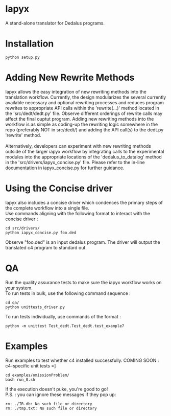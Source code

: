 
# Iapyx

A stand-alone translator for Dedalus programs.

# Installation

```
python setup.py
```

# Adding New Rewrite Methods
Iapyx allows the easy integration of new rewriting methods into the translation workflow. Currently, the design modularizes the several currently available necessary and optional rewriting processes and reduces program rewrites to appropriate API calls within the 'rewrite(...)' method located in the 'src/dedt/dedt.py' file. Observe different orderings of rewrite calls may affect the final ouptut program. Adding new rewriting methods into the workflow is as simple as coding-up the rewriting logic somewhere in the repo (preferably NOT in src/dedt/) and adding the API call(s) to the dedt.py 'rewrite' method.
<br><br>
Alternatively, developers can experiment with new rewriting methods outside of the larger iapyx workflow by integrating calls to the experimental modules into the appropriate locations of the 'dedalus_to_datalog' method in the 'src/drivers/iapyx_concise.py' file. Please refer to the in-line documentation in iapyx_concise.py for further guidance.

# Using the Concise driver
Iapyx also includes a concise driver which condences the primary steps of the complete workflow into a single file.<br>
Use commands aligning with the following format to interact with the concise driver :
```
cd src/drivers/
python iapyx_concise.py foo.ded
```
Observe "foo.ded" is an input dedalus program. The driver will output the translated c4 program to standard out.

# QA
Run the quality assurance tests to make sure the iapyx workflow works on your system.
<br>
To run tests in bulk, use the following command sequence :
```
cd qa/
python unittests_driver.py
```
To run tests individually, use commands of the format :
```
python -m unittest Test_dedt.Test_dedt.test_example7
```

# Examples
Run examples to test whether c4 installed successfully. COMING SOON : c4-specific unit tests =]
```
cd examples/omissionProblem/
bash run_0.sh
```
If the execution doesn't puke, you're good to go! <br>
P.S. : you can ignore these messages if they pop up:
```
rm: ./IR.db: No such file or directory
rm: ./tmp.txt: No such file or directory
```
